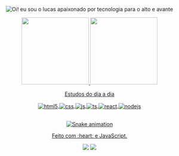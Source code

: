 
<p align="center">
  <img src="https://user-images.githubusercontent.com/30334760/190549922-787d2233-4ad0-4a8b-ab00-8ef7a8ed3243.gif" alt=" Oi! eu sou o lucas apaixonado por tecnologia para o alto e avante" >
</p>

<div align="center">
  <a href="https://github.com/lukaspkl">
  <img height="180em" src="https://github-readme-stats.vercel.app/api?username=lukaspkl&show_icons=true&theme=dark&include_all_commits=true&count_private=true"/>
  <img height="180em" src="https://github-readme-stats.vercel.app/api/top-langs/?username=lukaspkl&layout=compact&langs_count=7&theme=dark"/>
</div>



<div align="center">
<p>Estudos do dia a dia </p

  <div style="display: inline_block">
  <img align="center" alt="html5" src="https://img.shields.io/badge/HTML5-E34F26?style=for-the-badge&logo=html5&logoColor=white" />
  <img align="center" alt="css" src="https://img.shields.io/badge/CSS3-1572B6?style=for-the-badge&logo=css3&logoColor=white" />
  <img align="center" alt="js" src="https://img.shields.io/badge/JavaScript-F7DF1E?style=for-the-badge&logo=javascript&logoColor=black" />
  <img align="center" alt="ts" src="https://img.shields.io/badge/TypeScript-007ACC?style=for-the-badge&logo=typescript&logoColor=white" />
  <img align="center" alt="react" src="https://img.shields.io/badge/React-20232A?style=for-the-badge&logo=react&logoColor=61DAFB" />
  <img align="center" alt="nodejs" src="https://img.shields.io/badge/Node.js-43853D?style=for-the-badge&logo=node.js&logoColor=white" />
</div><br/>



 

  <div align="center">
  
  ![Snake animation](https://github.com/danielbped/danielbped/blob/output/github-contribution-grid-snake.svg)
  
</div>

  <div align="center">
  <p>Feito com :heart: e JavaScript.</p
    
  <a href="https://www.linkedin.com/in/lucas-martins-pkl/" target="_blank"><img src="https://img.shields.io/badge/-LinkedIn-%230077B5?style=for-the-badge&logo=linkedin&logoColor=white" target="_blank"></a> 
  <a href="mailto:lukaspkl92@gmail.com"><img src="https://img.shields.io/badge/-Gmail-%23333?style=for-the-badge&logo=gmail&logoColor=white" target="_blank"></a>
</div>
